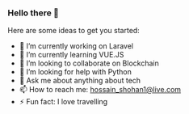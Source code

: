 ### Hello there 👋

Here are some ideas to get you started:

- 🔭 I’m currently working on Laravel
- 🌱 I’m currently learning VUE.JS
- 👯 I’m looking to collaborate on Blockchain
- 🤔 I’m looking for help with Python
- 💬 Ask me about anything about tech
- 📫 How to reach me: hossain_shohan1@live.com
- ⚡ Fun fact: I love travelling

